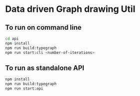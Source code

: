 # Data driven Graph drawing Util

## To run on command line
```bash
cd api
npm install
npm run build:typegraph
npm run start:cli <number-of-iterations>
```

## To run as standalone API
```bash
npm install
npm run build:typegraph
npm run start:api
```